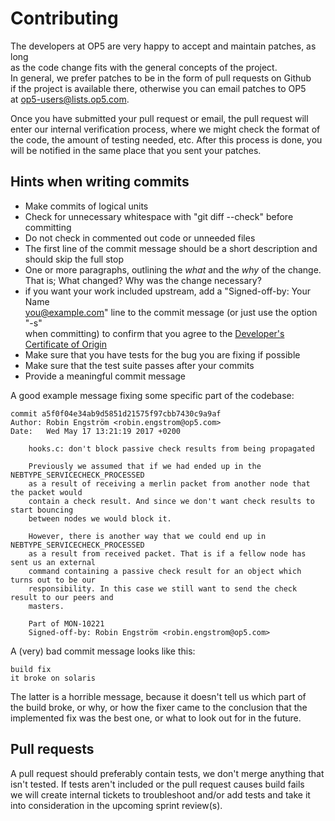 
# Contributing

The developers at OP5 are very happy to accept and maintain patches, as long  
as the code change fits with the general concepts of the project.  
In general, we prefer patches to be in the form of pull requests on Github  
if the project is available there, otherwise you can email patches to OP5  
at [op5-users@lists.op5.com](op5-users@lists.op5.com).

Once you have submitted your pull request or email, the pull request will  
enter our internal verification process, where we might check the format of  
the code, the amount of testing needed, etc. After this process is done, you  
will be notified in the same place that you sent your patches.

## Hints when writing commits

  * Make commits of logical units
  * Check for unnecessary whitespace with "git diff --check" before committing
  * Do not check in commented out code or unneeded files
  * The first line of the commit message should be a short description and  
  should skip the full stop
  * One or more paragraphs, outlining the _what_ and the _why_ of the change.  
  That is; What changed? Why was the change necessary?
  * if you want your work included upstream, add a "Signed-off-by: Your Name  
  <you@example.com>" line to the commit message (or just use the option "-s"  
  when committing) to confirm that you agree to the [Developer's Certificate of Origin](https://developercertificate.org/)
  * Make sure that you have tests for the bug you are fixing if possible
  * Make sure that the test suite passes after your commits
  * Provide a meaningful commit message

A good example message fixing some specific part of the codebase:

```
commit a5f0f04e34ab9d5851d21575f97cbb7430c9a9af
Author: Robin Engström <robin.engstrom@op5.com>
Date:   Wed May 17 13:21:19 2017 +0200

    hooks.c: don't block passive check results from being propagated

    Previously we assumed that if we had ended up in the NEBTYPE_SERVICECHECK_PROCESSED
    as a result of receiving a merlin packet from another node that the packet would
    contain a check result. And since we don't want check results to start bouncing
    between nodes we would block it.

    However, there is another way that we could end up in NEBTYPE_SERVICECHECK_PROCESSED
    as a result from received packet. That is if a fellow node has sent us an external
    command containing a passive check result for an object which turns out to be our
    responsibility. In this case we still want to send the check result to our peers and
    masters.

    Part of MON-10221
    Signed-off-by: Robin Engström <robin.engstrom@op5.com>
```

A (very) bad commit message looks like this:
```
build fix
it broke on solaris
```
The latter is a horrible message, because it doesn't tell us which part of  
the build broke, or why, or how the fixer came to the conclusion that the  
implemented fix was the best one, or what to look out for in the future.

## Pull requests

A pull request should preferably contain tests, we don't merge anything that  
isn't tested. If tests aren't included or the pull request causes build fails  
we will create internal tickets to troubleshoot and/or add tests and take it  
into consideration in the upcoming sprint review(s).


